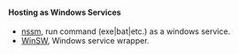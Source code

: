 #### Hosting as Windows Services 
* [nssm](https://nssm.cc/), run command (exe|bat|etc.) as a windows service.
* [WinSW](https://github.com/kohsuke/winsw), Windows service wrapper.
